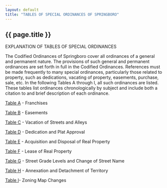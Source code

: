 ```yaml
---
layout: default 
title: "TABLES OF SPECIAL ORDINANCES OF SPRINGBORO"
---
```


{{ page.title }}
----------------

EXPLANATION OF TABLES OF SPECIAL ORDINANCES

The Codified Ordinances of Springboro cover all ordinances of a general
and permanent nature. The provisions of such general and permanent
ordinances are set forth in full in the Codified Ordinances. References
must be made frequently to many special ordinances, particularly those
related to property, such as dedications, vacating of property,
easements, purchase, sale, etc. In the following Tables A through I, all
such ordinances are listed. These tables list ordinances chronologically
by subject and include both a citation to and brief description of each
ordinance.

[Table A](ee58d7b.html) - Franchises

[Table B](f090873.html) - Easements

[Table C](f9d6ae3.html) - Vacation of Streets and Alleys

[Table D](faf2511.html) - Dedication and Plat Approval

[Table E](10fcbddd.html) - Acquisition and Disposal of Real Property

[Table F](117cd100.html) - Lease of Real Property

[Table G](118edff7.html) - Street Grade Levels and Change of Street Name

[Table H](119e60cc.html) - Annexation and Detachment of Territory

[Table I](1201a5de.html)- Zoning Map Changes
